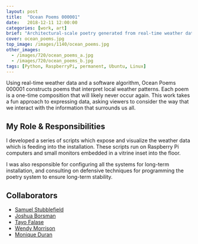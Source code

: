 ```yaml
---
layout: post
title:  "Ocean Poems 000001"
date:   2018-12-11 12:00:00
categories: [work, art]
brief: "Architectural-scale poetry generated from real-time weather data"
cover: ocean_poems.jpg
top_image: /images/1140/ocean_poems.jpg
other_images:
  - /images/720/ocean_poems_a.jpg
  - /images/720/ocean_poems_b.jpg
tags: [Python, RaspberryPi, permanent, Ubuntu, Linux]
---
```


Using real-time weather data and a software algorithm, Ocean Poems 000001 constructs poems that interpret local weather patterns. Each poem is a one-time composition that will likely never occur again. This work takes a fun approach to expressing data, asking viewers to consider the way that we interact with the information that surrounds us all.

## My Role & Responsibilities

I developed a series of scripts which expose and visualize the weather data which is feeding into the installation. These scripts run on Raspberry Pi computers and small monitors embedded in a vitrine inset into the floor.

I was also responsible for configuring all the systems for long-term installation, and consulting on defensive techniques for programming the poetry system to ensure long-term stability.

## Collaborators
* [Samuel Stubblefield][ss]
* [Joshua Borsman][jb]
* [Tayo Falase][tf]
* [Wendy Morrison][wm]
* [Monique Duran][md]

[ss]: http://www.samuelstubblefield.com
[jb]: https://joshuaborsman.com/
[tf]: http://www.olutayofalase.com/
[wm]: http://wendymorrison.squarespace.com/
[md]: https://www.blackwaterstars.com/
